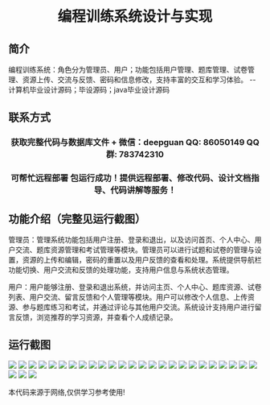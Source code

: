 <p><h1 align="center">编程训练系统设计与实现</h1></p>

## 简介
编程训练系统：角色分为管理员、用户；功能包括用户管理、题库管理、试卷管理、资源上传、交流与反馈、密码和信息修改，支持丰富的交互和学习体验。    --计算机毕业设计源码；毕设源码；java毕业设计源码


## 联系方式
<p><h3 align="center">获取完整代码与数据库文件 + 微信：deepguan QQ: 86050149 QQ群: 783742310</h3></p>
<p><h3 align="center">可帮忙远程部署 包运行成功！提供远程部署、修改代码、设计文档指导、代码讲解等服务！</h3></p>

## 功能介绍（完整见运行截图）
管理员：管理系统功能包括用户注册、登录和退出，以及访问首页、个人中心、用户交流、题库资源管理和考试管理等模块。管理员可以进行试题和试卷的管理与设置，资源的上传和编辑，密码的重置以及用户反馈的查看和处理。系统提供导航栏功能切换、用户交流和反馈的处理功能，支持用户信息与系统状态管理。

用户：用户能够注册、登录和退出系统，并访问主页、个人中心、题库资源、试卷列表、用户交流、留言反馈和个人管理等模块。用户可以修改个人信息、上传资源、参与题库练习和考试，并通过评论与其他用户交流。系统设计支持用户进行留言反馈，浏览推荐的学习资源，并查看个人成绩记录。


## 运行截图
![](img/001.jpg)
![](img/002.jpg)
![](img/003.jpg)
![](img/004.jpg)
![](img/005.jpg)
![](img/006.jpg)
![](img/007.jpg)
![](img/008.jpg)
![](img/009.jpg)
![](img/010.jpg)
![](img/011.jpg)
![](img/012.jpg)
![](img/013.jpg)
![](img/014.jpg)
![](img/015.jpg)
![](img/016.jpg)
![](img/017.jpg)
![](img/018.jpg)
![](img/019.jpg)
![](img/020.jpg)
![](img/021.jpg)
![](img/022.jpg)
![](img/023.jpg)
![](img/024.jpg)
![](img/025.jpg)
![](img/026.jpg)
![](img/027.jpg)
![](img/028.jpg)

<p>本代码来源于网络,仅供学习参考使用!</p>
